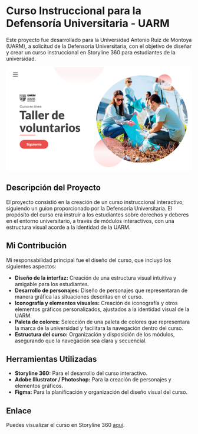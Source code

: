 # Curso Instruccional para la Defensoría Universitaria - UARM

Este proyecto fue desarrollado para la Universidad Antonio Ruiz de Montoya (UARM), a solicitud de la Defensoría Universitaria, con el objetivo de diseñar y crear un curso instruccional en Storyline 360 para estudiantes de la universidad.

![Agregar un título](https://raw.githubusercontent.com/avsoto/Volunteer-Storyline-Workshop/refs/heads/main/imagen.png)


## Descripción del Proyecto

El proyecto consistió en la creación de un curso instruccional interactivo, siguiendo un guion proporcionado por la Defensoría Universitaria. El propósito del curso era instruir a los estudiantes sobre derechos y deberes en el entorno universitario, a través de módulos interactivos, con una estructura visual acorde a la identidad de la UARM.

## Mi Contribución

Mi responsabilidad principal fue el diseño del curso, que incluyó los siguientes aspectos:

- **Diseño de la interfaz:** Creación de una estructura visual intuitiva y amigable para los estudiantes.
- **Desarrollo de personajes:** Diseño de personajes que representaran de manera gráfica las situaciones descritas en el curso.
- **Iconografía y elementos visuales:** Creación de iconografía y otros elementos gráficos personalizados, ajustados a la identidad visual de la UARM.
- **Paleta de colores:** Selección de una paleta de colores que representara la marca de la universidad y facilitara la navegación dentro del curso.
- **Estructura del curso:** Organización y disposición de los módulos, asegurando que la navegación sea clara y secuencial.

## Herramientas Utilizadas

- **Storyline 360:** Para el desarrollo del curso interactivo.
- **Adobe Illustrator / Photoshop:** Para la creación de personajes y elementos gráficos.
- **Figma:** Para la planificación y organización del diseño visual del curso.

## Enlace

Puedes visualizar el curso en Storyline 360 [aquí](https://avsoto.github.io/Volunteer-Storyline-Workshop/story.html).
